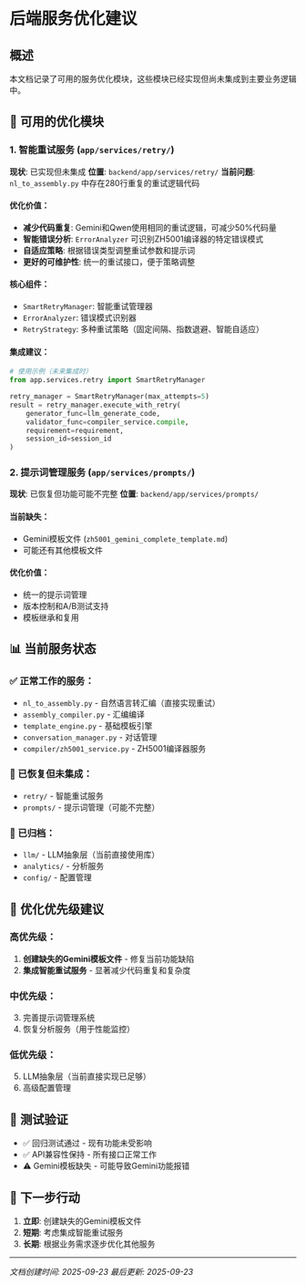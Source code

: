 # 后端服务优化建议

## 概述

本文档记录了可用的服务优化模块，这些模块已经实现但尚未集成到主要业务逻辑中。

## 🚀 可用的优化模块

### 1. 智能重试服务 (`app/services/retry/`)

**现状**: 已实现但未集成
**位置**: `backend/app/services/retry/`
**当前问题**: `nl_to_assembly.py` 中存在280行重复的重试逻辑代码

#### 优化价值：
- **减少代码重复**: Gemini和Qwen使用相同的重试逻辑，可减少50%代码量
- **智能错误分析**: `ErrorAnalyzer` 可识别ZH5001编译器的特定错误模式
- **自适应策略**: 根据错误类型调整重试参数和提示词
- **更好的可维护性**: 统一的重试接口，便于策略调整

#### 核心组件：
- `SmartRetryManager`: 智能重试管理器
- `ErrorAnalyzer`: 错误模式识别器
- `RetryStrategy`: 多种重试策略（固定间隔、指数退避、智能自适应）

#### 集成建议：
```python
# 使用示例（未来集成时）
from app.services.retry import SmartRetryManager

retry_manager = SmartRetryManager(max_attempts=5)
result = retry_manager.execute_with_retry(
    generator_func=llm_generate_code,
    validator_func=compiler_service.compile,
    requirement=requirement,
    session_id=session_id
)
```

### 2. 提示词管理服务 (`app/services/prompts/`)

**现状**: 已恢复但功能可能不完整
**位置**: `backend/app/services/prompts/`

#### 当前缺失：
- Gemini模板文件 (`zh5001_gemini_complete_template.md`)
- 可能还有其他模板文件

#### 优化价值：
- 统一的提示词管理
- 版本控制和A/B测试支持
- 模板继承和复用

## 📊 当前服务状态

### ✅ 正常工作的服务：
- `nl_to_assembly.py` - 自然语言转汇编（直接实现重试）
- `assembly_compiler.py` - 汇编编译
- `template_engine.py` - 基础模板引擎
- `conversation_manager.py` - 对话管理
- `compiler/zh5001_service.py` - ZH5001编译器服务

### 🔄 已恢复但未集成：
- `retry/` - 智能重试服务
- `prompts/` - 提示词管理（可能不完整）

### 📁 已归档：
- `llm/` - LLM抽象层（当前直接使用库）
- `analytics/` - 分析服务
- `config/` - 配置管理

## 🎯 优化优先级建议

### 高优先级：
1. **创建缺失的Gemini模板文件** - 修复当前功能缺陷
2. **集成智能重试服务** - 显著减少代码重复和复杂度

### 中优先级：
3. 完善提示词管理系统
4. 恢复分析服务（用于性能监控）

### 低优先级：
5. LLM抽象层（当前直接实现已足够）
6. 高级配置管理

## 🧪 测试验证

- ✅ 回归测试通过 - 现有功能未受影响
- ✅ API兼容性保持 - 所有接口正常工作
- ⚠️ Gemini模板缺失 - 可能导致Gemini功能报错

## 📝 下一步行动

1. **立即**: 创建缺失的Gemini模板文件
2. **短期**: 考虑集成智能重试服务
3. **长期**: 根据业务需求逐步优化其他服务

---

*文档创建时间: 2025-09-23*
*最后更新: 2025-09-23*